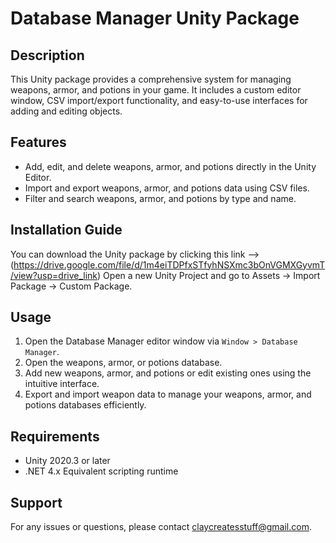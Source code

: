 # Database Manager Unity Package

## Description
This Unity package provides a comprehensive system for managing weapons, armor, and potions in your game. It includes a custom editor window, CSV import/export functionality, and easy-to-use interfaces for adding and editing objects.

## Features
- Add, edit, and delete weapons, armor, and potions directly in the Unity Editor.
- Import and export weapons, armor, and potions data using CSV files.
- Filter and search weapons, armor, and potions by type and name.

## Installation Guide
You can download the Unity package by clicking this link --> (https://drive.google.com/file/d/1m4eiTDPfxSTfyhNSXmc3bOnVGMXGyvmT/view?usp=drive_link)
Open a new Unity Project and go to Assets -> Import Package -> Custom Package.

## Usage
1. Open the Database Manager editor window via `Window > Database Manager`.
2. Open the weapons, armor, or potions database.
3. Add new weapons, armor, and potions or edit existing ones using the intuitive interface.
4. Export and import weapon data to manage your weapons, armor, and potions databases efficiently.

## Requirements
- Unity 2020.3 or later
- .NET 4.x Equivalent scripting runtime

## Support
For any issues or questions, please contact claycreatesstuff@gmail.com.
